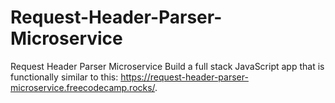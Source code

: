 # Request-Header-Parser-Microservice
Request Header Parser Microservice Build a full stack JavaScript app that is functionally similar to this: https://request-header-parser-microservice.freecodecamp.rocks/.

